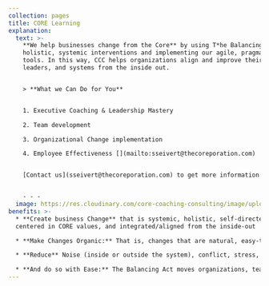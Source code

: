 ```yaml
---
collection: pages
title: CORE Learning
explanation:
  text: >-
    **We help businesses change from the Core** by using T*he Balancing Act's*
    holistic, systemic interventions and implementing our agile, pragmatic
    tools. In this way, CCC helps organizations align and improve their teams,
    leaders, and systems from the inside out.


    > **What we Can Do for You**


    1. Executive Coaching & Leadership Mastery

    2. Team development

    3. Organizational Change implementation

    4. Employee Effectiveness [](mailto:sseivert@thecoreporation.com)


    [Contact us](sseivert@thecoreporation.com) to get more information about implementing lasting organizational, team, and leadership changes. We offer one-on-one consulting and coaching interventions, plus excellent business seminars to increase Productivity, reduce on-the-job Stress, eliminate procrastination for difficult tasks, and encourage every person, at every level of the company, to take full responsibility for outcomes. 


    - - -
  image: https://res.cloudinary.com/core-coaching-consulting/image/upload/v1629034103/two_business_men_ygvehx.jpg
benefits: >-
  * **Create business Change** that is systemic, holistic, self-directed,
  centered in CORE values, and integrated/aligned from the inside-out

  * **Make Changes Organic:** That is, changes that are natural, easy-to-understand, and based on principles that have historically proven effective for individuals, leaders, teams & organizations

  * **Reduce** Noise (inside or outside the system), conflict, stress, second-guessing, wasted effort, long-standing obstacles & self-sabotage.

  * **And do so with Ease:** The Balancing Act moves organizations, teams, and leaders from unease or disease into Ease, Flow, Synergy--and sets the direction of an upward evolutionary spiral.
---
```

